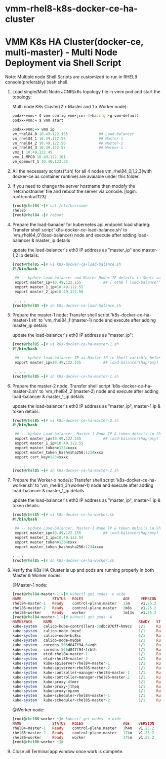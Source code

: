 # vmm-rhel8-k8s-docker-ce-ha-cluster

# VMM K8s HA Cluster(docker-ce, multi-master) - Multi Node Deployment via Shell Script

Note: Multiple node Shell Scripts are customized to run in RHEL8 console(preferably) bash shell. 

1. Load single/Multi Node JCNR/k8s topology file in vmm pod and start the topology:

    Multi node K8s Cluster(2 x Master and 1 x Worker node):
    ```ruby
    podxx-vmm:~ $ vmm config vmm-jcnr-4-ha.cfg -g vmm-default
    podxx-vmm:~ $ vmm start
    ```
    ```ruby
    podxx-vmm:~> vmm ip
    vm_rhel84_0 10.49.122.155              ## Load-balancer
    vm_rhel84_1 10.49.122.55               ## Master-1
    vm_rhel84_2 10.49.122.56               ## Master-2
    vm_rhel84_3 10.49.122.57               ## Worker-1
    vmx_1 10.49.122.45
    vmx_1_MPC0 10.49.122.101
    vm_openwrt_1 10.49.122.35
    ```

2. All the necessary scripts(*.sh) for all 4 nodes vm_rhel84_0,1,2,3(with docker-ce as container runtime) are avaiable under this folder.

3. If you need to change the server hostname then modofy the '/etc/hostname' file and reboot the server via conosle:
   [login: root/contrail123]
  
    ```ruby
    [root@rhel84 ~]# cat /etc/hostname
    rhel85
    [root@rhel84 ~]# reboot
    ```

4. Prepare the load-banacer for kubernetes api endpoint load sharing:
   Transfer shell script 'k8s-docker-ce-load-balance.sh' to 'vm_rhel84_0'(load-balancer) node and execute after adding load-balancer & master_ip details
  
    update the load-balancer's eth0 IP address as "master_ip" and master-1,2 ip details:
    ```ruby
    [root@rhel85 ~]# vi k8s-docker-ce-load-balance.sh
    #!/bin/bash

     ## -- Update Load-balancer and Master Nodes IP details in Shell variable before executing the script -- ##
     export master_ip=10.49.122.155          ## [ eth0 ] load-balancer's(haproxy) IP
     export master_1_ip=10.49.122.55
     export master_2_ip=10.49.122.56
     
     . . .
    [root@rhel85 ~]# sh k8s-docker-ce-load-balance.sh
    ```

5. Prepare the master-1 node:
   Transfer shell script 'k8s-docker-ce-ha-master-1.sh' to 'vm_rhel84_1'(master-1) node and execute after adding master_ip details
    
    update the load-balancer's eth0 IP address as "master_ip":
    ```ruby
    [root@rhel85 ~]# vi k8s-docker-ce-ha-master-1.sh
    #!/bin/bash

     ## -- Update load-balancer IP as Master IP in Shell variable before executing the script -- ##
     export master_ip=10.49.122.155          ## load-balancer(haproxy) IP
     
     . . .
    [root@rhel85 ~]# sh k8s-docker-ce-ha-master-1.sh
    ```

6. Prepare the master-2 node:
   Transfer shell script 'k8s-docker-ce-ha-master-2.sh' to 'vm_rhel84_2'(master-2) node and execute after adding load-balancer & master_1_ip details
  
    update the load-balancer's eth0 IP address as "master_ip", master-1 ip & token details:
    ```ruby
    [root@rhel85 ~]# vi k8s-docker-ce-ha-master-2.sh
    #!/bin/bash

     ## -- Update Load-balancer, Master-1 Node IP & token details in Shell variable before executing the script -- ##
     export master_ip=10.49.122.155          ## load-balancer(haproxy) IP
     export master_1_ip=10.49.122.55 
     export master_token=1234xxxx
     export master_token_hash=sha256:1234xxxx
     export cert_key=1234xxxx

     . . .
    [root@rhel85 ~]# sh k8s-docker-ce-ha-master-2.sh
    ```

7. Prepare the Worker-x node/s:
   Transfer shell script 'k8s-docker-ce-ha-worker.sh' to 'vm_rhel84_3'(worker-1) node and execute after adding load-balancer & master_1_ip details
  
    update the load-balancer's eth0 IP address as "master_ip", master-1 ip & token details:
    ```ruby
    [root@rhel85 ~]# vi k8s-docker-ce-ha-worker.sh
    #!/bin/bash
    
     ## -- Update Load-balancer, Master-1 Node IP & token details in Shell variable before executing the script -- ##
     export master_ip=10.49.122.155          ## load-balancer(haproxy) IP
     export master_1_ip=10.49.122.55
     export master_token=1234xxxx
     export master_token_hash=sha256:1234xxxx
     
    . . .
    [root@rhel85 ~]# sh k8s-docker-ce-ha-worker.sh
    ```

8. Verify the K8s HA Cluster is up and pods are running properly in both Master & Worker nodes:

    @Master-1 node:
    ```ruby
    [root@rhel84-master-1 ~]# kubectl get nodes -o wide
    NAME              STATUS   ROLES                  AGE     VERSION   INTERNAL-IP     EXTERNAL-IP   OS-IMAGE                               KERNEL-VERSION          CONTAINER-RUNTIME
    rhel84-master-1   Ready    control-plane,master   11m     v1.25.2   10.49.122.55    <none>        Red Hat Enterprise Linux 8.4 (Ootpa)   4.18.0-305.el8.x86_64   cri-o://1.24.2
    rhel85-master-2   Ready    control-plane,master   2m8s    v1.25.2   10.49.122.56    <none>        Red Hat Enterprise Linux 8.4 (Ootpa)   4.18.0-305.el8.x86_64   cri-o://1.24.2
    rhel86-worker     Ready    worker                 3m13s   v1.25.2   10.49.122.57    <none>        Red Hat Enterprise Linux 8.4 (Ootpa)   4.18.0-305.el8.x86_64   cri-o://1.24.2
    [root@rhel84-master-1 ~]# kubectl get pods -A
    NAMESPACE     NAME                                       READY   STATUS    RESTARTS        AGE
    kube-system   calico-kube-controllers-58dbc876ff-hm9cc   1/1     Running   0               11m
    kube-system   calico-node-2mznf                          1/1     Running   0               11m
    kube-system   calico-node-bc8sc                          1/1     Running   0               3m38s
    kube-system   calico-node-m9dpk                          1/1     Running   0               2m33s
    kube-system   coredns-565d847f94-64zqh                   1/1     Running   0               12m
    kube-system   coredns-565d847f94-frbth                   1/1     Running   0               12m
    kube-system   etcd-rhel84-master-1                       1/1     Running   0               12m
    kube-system   etcd-rhel85-master-2                       1/1     Running   0               2m29s
    kube-system   kube-apiserver-rhel84-master-1             1/1     Running   0               12m
    kube-system   kube-apiserver-rhel85-master-2             1/1     Running   0               2m33s
    kube-system   kube-controller-manager-rhel84-master-1    1/1     Running   1 (2m19s ago)   12m
    kube-system   kube-controller-manager-rhel85-master-2    1/1     Running   0               2m32s
    kube-system   kube-proxy-49mrr                           1/1     Running   0               12m
    kube-system   kube-proxy-jthpq                           1/1     Running   0               2m33s
    kube-system   kube-proxy-vpzmn                           1/1     Running   0               3m38s
    kube-system   kube-scheduler-rhel84-master-1             1/1     Running   1 (2m17s ago)   12m
    kube-system   kube-scheduler-rhel85-master-2             1/1     Running   0               2m32s
    ```
  
    @Worker node:
    ```ruby
    [root@rhel86-worker ~]# kubectl get nodes -o wide
    NAME              STATUS   ROLES                  AGE    VERSION   INTERNAL-IP     EXTERNAL-IP   OS-IMAGE                               KERNEL-VERSION          CONTAINER-RUNTIME
    rhel84-master-1   Ready    control-plane,master   3h4m   v1.25.2   10.51.131.174   <none>        Red Hat Enterprise Linux 8.4 (Ootpa)   4.18.0-305.el8.x86_64   cri-o://1.24.2
    rhel85-master-2   Ready    control-plane,master   174m   v1.25.2   10.51.128.104   <none>        Red Hat Enterprise Linux 8.4 (Ootpa)   4.18.0-305.el8.x86_64   cri-o://1.24.2
    rhel86-worker     Ready    worker                 175m   v1.25.2   10.51.151.76    <none>        Red Hat Enterprise Linux 8.4 (Ootpa)   4.18.0-305.el8.x86_64   cri-o://1.24.2
    [root@rhel86-worker ~]#
    ```
  
6. Close all Terminal app window once work is complete.